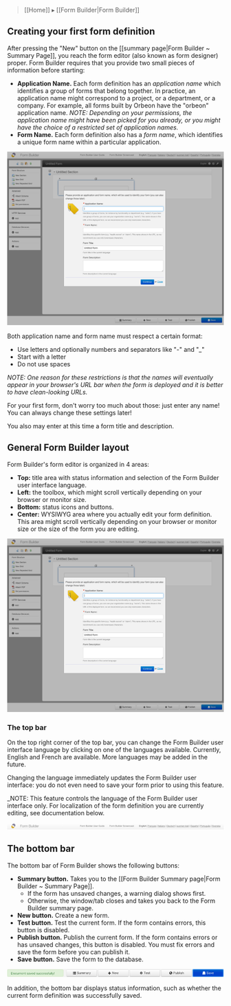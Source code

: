 > [[Home]] ▸ [[Form Builder|Form Builder]]

## Creating your first form definition

After pressing the "New" button on the [[summary page|Form Builder ~ Summary Page]], you reach the form editor (also known as form designer) proper. Form Builder requires that you provide two small pieces of information before starting:

* **Application Name.** Each form definition has an _application name_ which identifies a group of forms that belong together. In practice, an application name might correspond to a project, or a department, or a company. For example, all forms built by Orbeon have the "orbeon" application name.
_NOTE: Depending on your permissions, the application name might have been picked for you already, or you might have the choice of a restricted set of application names._
* **Form Name.** Each form definition also has a _form name_, which identifies a unique form name within a particular application.

![](images/fb-new.png)

Both application name and form name must respect a certain format:

* Use letters and optionally numbers and separators like "-" and "_"
* Start with a letter
* Do not use spaces

_NOTE: One reason for these restrictions is that the names will eventually appear in your browser's URL bar when the form is deployed and it is better to have clean-looking URLs._

For your first form, don't worry too much about those: just enter any name! You can always change these settings later!

You also may enter at this time a form title and description.

## General Form Builder layout

Form Builder's form editor is organized in 4 areas:

* **Top:** title area with status information and selection of the Form Builder user interface language.
* **Left:** the toolbox, which might scroll vertically depending on your browser or monitor size.
* **Bottom:** status icons and buttons.
* **Center:** WYSIWYG area where you actually edit your form definition. This area might scroll vertically depending on your browser or monitor size or the size of the form you are editing.

![](images/fb-new.png)

### The top bar

On the top right corner of the top bar, you can change the Form Builder user interface language by clicking on one of the languages available. Currently, English and French are available. More languages may be added in the future.

Changing the language immediately updates the Form Builder user interface: you do not even need to save your form prior to using this feature.

_NOTE: This feature controls the language of the Form Builder user interface only. For localization of the form definition you are currently editing, see documentation below.

![](images/fb-top.png)

## The bottom bar

The bottom bar of Form Builder shows the following buttons:

* **Summary button.** Takes you to the [[Form Builder Summary page|Form Builder ~ Summary Page]].
    * If the form has unsaved changes, a warning dialog shows first.
    * Otherwise, the window/tab closes and takes you back to the Form Builder summary page.
* **New button.** Create a new form.
* **Test button.** Test the current form. If the form contains errors, this button is disabled.
* **Publish button.** Publish the current form. If the form contains errors or has unsaved changes, this button is disabled. You must fix errors and save the form before you can publish it.
* **Save button.** Save the form to the database.

![](images/fb-bottom.png)

In addition, the bottom bar displays status information, such as whether the current form definition was successfully saved.
